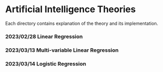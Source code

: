 # Artificial Intelligence Theories

Each directory contains explanation of the theory and its implementation.

### 2023/02/28 Linear Regression
### 2023/03/13 Multi-variable Linear Regression
### 2023/03/14 Logistic Regression

